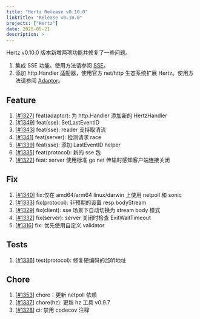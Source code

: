 ```yaml
---
title: "Hertz Release v0.10.0"
linkTitle: "Release v0.10.0"
projects: ["Hertz"]
date: 2025-05-21
description: >
---
```


Hertz v0.10.0 版本新增两项功能并修复了一些问题。

1. 集成 SSE 功能。使用方法请参阅 [SSE](/docs/hertz/tutorials/basic-feature/sse)。
2. 添加 http.Handler 适配器，使用官方 net/http 生态系统扩展 Hertz。使用方法请参阅 [Adaptor](/docs/hertz/tutorials/basic-feature/http-adaptor)。

## Feature
1. [[#1327](https://github.com/cloudwego/hertz/pull/1327)] feat(adaptor): 为 http.Handler 添加新的 HertzHandler
2. [[#1349](https://github.com/cloudwego/hertz/pull/1349)] feat(sse): SetLastEventID
3. [[#1343](https://github.com/cloudwego/hertz/pull/1343)] feat(sse): reader 支持取消流
4. [[#1341](https://github.com/cloudwego/hertz/pull/1341)] feat(server): 检测请求 race
5. [[#1339](https://github.com/cloudwego/hertz/pull/1339)] feat(sse): 添加 LastEventID helper
6. [[#1335](https://github.com/cloudwego/hertz/pull/1335)] feat(protocol): 新的 sse 包
7. [[#1322](https://github.com/cloudwego/hertz/pull/1322)] feat: server 使用标准 go net 传输时感知客户端连接关闭

## Fix
1. [[#1340](https://github.com/cloudwego/hertz/pull/1340)] fix:仅在 amd64/arm64 linux/darwin 上使用 netpoll 和 sonic
2. [[#1333](https://github.com/cloudwego/hertz/pull/1333)] fix(protocol): 非预期的设置 resp.bodyStream
3. [[#1329](https://github.com/cloudwego/hertz/pull/1329)] fix(client): sse 场景下自动切换为 stream body 模式
4. [[#1332](https://github.com/cloudwego/hertz/pull/1332)] fix(server): server 关闭时检查 ExitWaitTimeout
5. [[#1316](https://github.com/cloudwego/hertz/pull/1316)] fix: 优先使用自定义 validator

## Tests
1. [[#1336](https://github.com/cloudwego/hertz/pull/1336)] test(protocol): 修复硬编码的监听地址

## Chore
1. [[#1353](https://github.com/cloudwego/hertz/pull/1353)] chore：更新 netpoll 依赖
2. [[#1337](https://github.com/cloudwego/hertz/pull/1337)] chore(hz): 更新 hz 工具 v0.9.7
3. [[#1328](https://github.com/cloudwego/hertz/pull/1328)] ci: 禁用 codecov 注释
